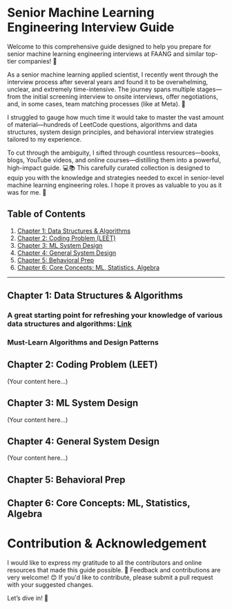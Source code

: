 # Senior Machine Learning Engineering Interview Guide
Welcome to this comprehensive guide designed to help you prepare for senior machine learning engineering interviews at FAANG and similar top-tier companies! 🚀

As a senior machine learning applied scientist, I recently went through the interview process after several years and found it to be overwhelming, unclear, and extremely time-intensive. The journey spans multiple stages—from the initial screening interview to onsite interviews, offer negotiations, and, in some cases, team matching processes (like at Meta). 🤯

I struggled to gauge how much time it would take to master the vast amount of material—hundreds of LeetCode questions, algorithms and data structures, system design principles, and behavioral interview strategies tailored to my experience.

To cut through the ambiguity, I sifted through countless resources—books, blogs, YouTube videos, and online courses—distilling them into a powerful, high-impact guide. 💻📚 This carefully curated collection is designed to equip you with the knowledge and strategies needed to excel in senior-level machine learning engineering roles. I hope it proves as valuable to you as it was for me. 🙌


## Table of Contents

1. [Chapter 1: Data Structures & Algorithms](#chapter-1)
2. [Chapter 2: Coding Problem (LEET)](#chapter-2)
3. [Chapter 3: ML System Design](#chapter-3)
4. [Chapter 4: General System Design](#chapter-4)
5. [Chapter 5: Behavioral Prep](#chapter-5)
6. [Chapter 6: Core Concepts: ML, Statistics, Algebra](#chapter-6)

---

## Chapter 1: Data Structures & Algorithms
### A great starting point for refreshing your knowledge of various data structures and algorithms: [Link](https://www.hellointerview.com/learn/code)
### Must-Learn Algorithms and Design Patterns


## Chapter 2: Coding Problem (LEET)
(Your content here...)

## Chapter 3: ML System Design
(Your content here...)

## Chapter 4: General System Design
(Your content here...)

## Chapter 5: Behavioral Prep

## Chapter 6: Core Concepts: ML, Statistics, Algebra

# Contribution & Acknowledgement
I would like to express my gratitude to all the contributors and online resources that made this guide possible. 🌟 Feedback and contributions are very welcome! 😊 If you'd like to contribute, please submit a pull request with your suggested changes.

Let’s dive in! 🎉
